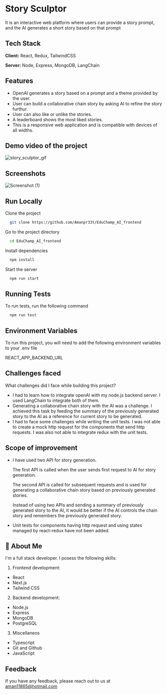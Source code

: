 
# Story Sculptor

It is an interactive web platform where users can provide a story prompt, and the AI
generates a short story based on that prompt


## Tech Stack

**Client:** React, Redux, TailwindCSS

**Server:** Node, Express, MongoDB, LangChain


## Features

- OpenAI generates a story based on a prompt and a theme provided by the user.
- User can build a collaborative chain story by asking AI to refine the story furthur.
- User can also like or unlike the stories.
- A leaderboard shows the most liked stories.
- This is a responsive web application and is compatible with devices of all widths.


## Demo video of the project
![story_sculptor_gif](https://github.com/Amanpr33t/EduChamp_AI_frontend/assets/114129054/370d183e-25af-4289-a04f-d79ed493819c)




## Screenshots



![Screenshot (1)](https://github.com/Amanpr33t/EduChamp_AI_frontend/assets/114129054/1dc81777-0d33-44f2-819e-a16d4682e243)

## Run Locally

Clone the project

```bash
  git clone https://github.com/Amanpr33t/EduChamp_AI_frontend
```

Go to the project directory

```bash
  cd EduChamp_AI_frontend
```

Install dependencies

```bash
  npm install
```

Start the server

```bash
  npm run start
```


## Running Tests

To run tests, run the following command

```bash
  npm run test
```


## Environment Variables

To run this project, you will need to add the following environment variables to your .env file

REACT_APP_BACKEND_URL


## Challenges faced

 What challenges did I face while building this project?

- I had to learn how to integrate openAI with my node.js backend server. I used LangChain to integrate both of them.
- Generating a collaborative chain story with the AI was a challenge. I achieved this task by feeding the summary of the previously generated story to the AI as a reference for current story to be generated.
- I had to face some challenges while writing the unit tests. I was not able to create a mock http request for the components that send http requests. I was also not able to integrate redux with the unit tests.


## Scope of improvement

- I have used two API for story generation.
  
  The first API is called when the user sends first request to AI for story generation.
   
  The second API is called for subsequent requests and is used for generating a collaborative chain story based on previously generated stories.

  Instead of using two APIs and sending a summary of previously generated story to the AI, it would be better if the AI controls the chain story and remembers the previously generated story.

 - Unit tests for components having http request and using states managed by react-redux have not been added. 



## 🚀 About Me
I'm a full stack developer. I posess the following skills:
1) Frontend development:
- React
- Next.js
- Tailwind CSS

2) Backend development:
- Node.js
- Express
- MongoDB
- PostgreSQL

3) Miscellaneos
- Typescript
- Git and Github
- JavaScript


## Feedback

If you have any feedback, please reach out to us at aman11865@hotmail.com

